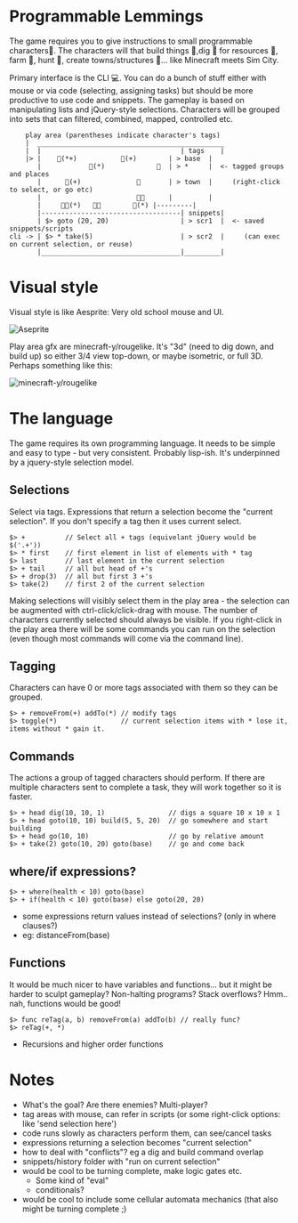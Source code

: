 # Programmable Lemmings

The game requires you to give instructions to small programmable characters🚶. The characters will that build things 🏫,dig 🔨 for resources 💎, farm 🌽, hunt 🍗, create towns/structures 🏤... like Minecraft meets Sim City.

Primary interface is the CLI 💻. You can do a bunch of stuff either with mouse or via code (selecting, assigning tasks) but should be more productive to use code and snippets. The gameplay is based on manipulating lists and jQuery-style selections. Characters will be grouped into sets that can filtered, combined, mapped, controlled etc.

        play area (parentheses indicate character's tags)
        |  _______________________________________________
        |  |                                   | tags    |
        |> |    🚶(*+)           🚶(+)        | > base  |
           |            🚶(*)             🌴  | > *     |  <- tagged groups and places
           |      🚶(+)              🏫       | > town  |     (right-click to select, or go etc)
           |                        🏫🏫      |         |
           |     🔨🚶(*)   🌴🌴        🚶(*) |---------|
           |-----------------------------------| snippets|
           | $> goto (20, 20)                  | > scr1  |  <- saved snippets/scripts
    cli -> | $> * take(5)                      | > scr2  |     (can exec on current selection, or reuse)
           |___________________________________|_________|


# Visual style

Visual style is like Aesprite: Very old school mouse and UI.

![Aseprite](http://aseprite.org/assets/images/gamedev.gif)

Play area gfx are minecraft-y/rougelike. It's "3d" (need to dig down, and build up) so either 3/4 view top-down, or maybe isometric, or full 3D. Perhaps something like this:

![minecraft-y/rougelike](http://i.imgur.com/Sd4J6Kr.png)

# The language

The game requires its own programming language. It needs to be simple and easy to type - but very consistent. Probably lisp-ish. It's underpinned by a jquery-style selection model.

## Selections

Select via tags. Expressions that return a selection become the "current selection". If you don't specify a tag then it uses current select.

    $> +          // Select all + tags (equivelant jQuery would be $('.+'))
    $> * first    // first element in list of elements with * tag
    $> last       // last element in the current selection
    $> + tail     // all but head of +'s
    $> + drop(3)  // all but first 3 +'s
    $> take(2)    // first 2 of the current selection

Making selections will visibly select them in the play area - the selection can be augmented with ctrl-click/click-drag with mouse. The number of characters currently selected should always be visible. If you right-click in the play area there will be some commands you can run on the selection (even though most commands will come via the command line).

## Tagging

Characters can have 0 or more tags associated with them so they can be grouped.

    $> + removeFrom(+) addTo(*) // modify tags
    $> toggle(*)                // current selection items with * lose it, items without * gain it.

## Commands

The actions a group of tagged characters should perform. If there are multiple characters sent to complete a task, they will work together so it is faster.

    $> + head dig(10, 10, 1)                // digs a square 10 x 10 x 1
    $> + head goto(10, 10) build(5, 5, 20)  // go somewhere and start building
    $> + head go(10, 10)                    // go by relative amount
    $> + take(2) goto(10, 20) goto(base)    // go and come back

## where/if expressions?

    $> + where(health < 10) goto(base)
    $> + if(health < 10) goto(base) else goto(20, 20)

  - some expressions return values instead of selections? (only in where clauses?)
  - eg: distanceFrom(base)

## Functions

It would be much nicer to have variables and functions... but it might be harder to sculpt gameplay? Non-halting programs? Stack overflows? Hmm.. nah, functions would be good!

    $> func reTag(a, b) removeFrom(a) addTo(b) // really func?
    $> reTag(+, *)

  - Recursions and higher order functions

# Notes

- What's the goal? Are there enemies? Multi-player?
- tag areas with mouse, can refer in scripts (or some right-click options: like 'send selection here')
- code runs slowly as characters perform them, can see/cancel tasks
- expressions returning a selection becomes "current selection"
- how to deal with "conflicts"? eg a dig and build command overlap
- snippets/history folder with "run on current selection"
- would be cool to be turning complete, make logic gates etc.
  - Some kind of "eval"
  - conditionals?
- would be cool to include some cellular automata mechanics (that also might be turning complete ;)



